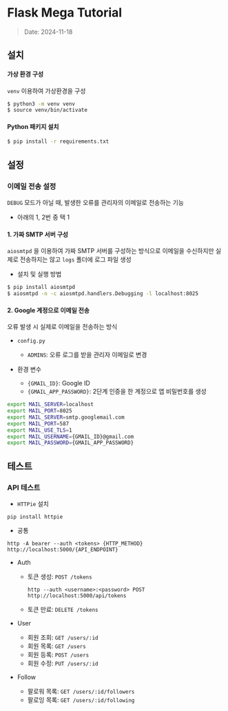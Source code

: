 # Flask Mega Tutorial

> Date: 2024-11-18

## 설치

#### 가상 환경 구성

`venv` 이용하여 가상환경을 구성

```bash
$ python3 -m venv venv
$ source venv/bin/activate
```

#### Python 패키지 설치

```bash
$ pip install -r requirements.txt
```

## 설정

### 이메일 전송 설정

`DEBUG` 모드가 아닐 때, 발생한 오류를 관리자의 이메일로 전송하는 기능

-   아래의 1, 2번 중 택 1

#### 1. 가짜 SMTP 서버 구성

`aiosmtpd` 을 이용하여 가짜 SMTP 서버를 구성하는 방식으로
이메일을 수신하지만 실제로 전송하지는 않고 `logs` 폴더에 로그 파일 생성

-   설치 및 실행 방법

```bash
$ pip install aiosmtpd
$ aiosmtpd -n -c aiosmtpd.handlers.Debugging -l localhost:8025
```

#### 2. Google 계정으로 이메일 전송

오류 발생 시 실제로 이메일을 전송하는 방식

-   `config.py`

    -   `ADMINS`: 오류 로그를 받을 관리자 이메일로 변경

-   환경 변수

    -   `{GMAIL_ID}`: Google ID
    -   `{GMAIL_APP_PASSWORD}`: 2단계 인증을 한 계정으로 앱 비밀번호를 생성

```bash
export MAIL_SERVER=localhost
export MAIL_PORT=8025
export MAIL_SERVER=smtp.googlemail.com
export MAIL_PORT=587
export MAIL_USE_TLS=1
export MAIL_USERNAME={GMAIL_ID}@gmail.com
export MAIL_PASSWORD={GMAIL_APP_PASSWORD}
```

## 테스트

### API 테스트

-   `HTTPie` 설치

```
pip install httpie
```

-   공통

```
http -A bearer --auth <tokens> {HTTP_METHOD} http://localhost:5000/{API_ENDPOINT}
```

-   Auth

    -   토큰 생성: `POST /tokens`
        ```
        http --auth <username>:<password> POST http://localhost:5000/api/tokens
        ```
    -   토큰 만료: `DELETE /tokens`

-   User
    -   회원 조회: `GET /users/:id`
    -   회원 목록: `GET /users`
    -   회원 등록: `POST /users`
    -   회원 수정: `PUT /users/:id`
-   Follow
    -   팔로워 목록: `GET /users/:id/followers`
    -   팔로잉 목록: `GET /users/:id/following`
